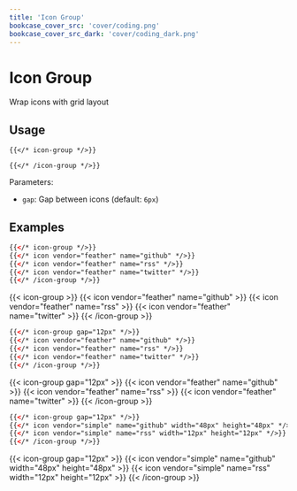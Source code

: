 ```yaml
---
title: 'Icon Group'
bookcase_cover_src: 'cover/coding.png'
bookcase_cover_src_dark: 'cover/coding_dark.png'
---
```


# Icon Group

Wrap icons with grid layout

## Usage

```
{{</* icon-group */>}}

{{</* /icon-group */>}}
```

Parameters:

- `gap`: Gap between icons (default: `6px`)

## Examples

```html
{{</* icon-group */>}}
{{</* icon vendor="feather" name="github" */>}}
{{</* icon vendor="feather" name="rss" */>}}
{{</* icon vendor="feather" name="twitter" */>}}
{{</* /icon-group */>}}
```

{{< icon-group >}}
{{< icon vendor="feather" name="github" >}}
{{< icon vendor="feather" name="rss" >}}
{{< icon vendor="feather" name="twitter" >}}
{{< /icon-group >}}


```html
{{</* icon-group gap="12px" */>}}
{{</* icon vendor="feather" name="github" */>}}
{{</* icon vendor="feather" name="rss" */>}}
{{</* icon vendor="feather" name="twitter" */>}}
{{</* /icon-group */>}}
```

{{< icon-group gap="12px" >}}
{{< icon vendor="feather" name="github" >}}
{{< icon vendor="feather" name="rss" >}}
{{< icon vendor="feather" name="twitter" >}}
{{< /icon-group >}}

```html
{{</* icon-group gap="12px" */>}}
{{</* icon vendor="simple" name="github" width="48px" height="48px" */>}}
{{</* icon vendor="simple" name="rss" width="12px" height="12px" */>}}
{{</* /icon-group */>}}
```

{{< icon-group gap="12px" >}}
{{< icon vendor="simple" name="github" width="48px" height="48px" >}}
{{< icon vendor="simple" name="rss" width="12px" height="12px" >}}
{{< /icon-group >}}
